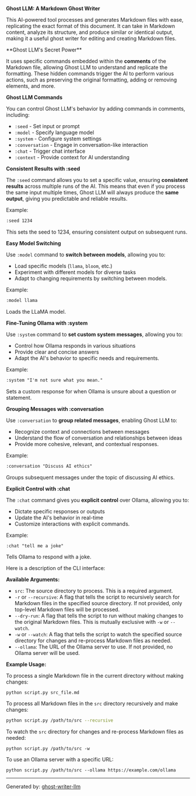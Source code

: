 <!-- #model llama3.1:latest -->
<!-- #system output markdown but limit answer to few sentences -->
<!-- #chat Ghost llm is ghost writer that process markdown files exactly like this one-->

**Ghost LLM: A Markdown Ghost Writer**

This AI-powered tool processes and generates Markdown files with ease, replicating the exact format of this document. It can take in Markdown content, analyze its structure, and produce similar or identical output, making it a useful ghost writer for editing and creating Markdown files.
<!-- /chat 2c72b0cc -->
<!-- #chat it does it thanks to command that are hidden in the comments -->**Ghost LLM's Secret Power**

It uses specific commands embedded within the **comments** of the Markdown file, allowing Ghost LLM to understand and replicate the formatting. These hidden commands trigger the AI to perform various actions, such as preserving the original formatting, adding or removing elements, and more.
<!-- /chat fe27afb9 -->
<!-- #chat you can use : seed, model, system, conversation, chat and context -->
**Ghost LLM Commands**

You can control Ghost LLM's behavior by adding commands in comments, including:

* `:seed` - Set input or prompt
* `:model` - Specify language model
* `:system` - Configure system settings
* `:conversation` - Engage in conversation-like interaction
* `:chat` - Trigger chat interface
* `:context` - Provide context for AI understanding
<!-- /chat bb621713 -->
<!-- #chat seed set the seed for the llm so you get consisten results other the runs -->
**Consistent Results with :seed**

The `:seed` command allows you to set a specific value, ensuring **consistent results** across multiple runs of the AI. This means that even if you process the same input multiple times, Ghost LLM will always produce the **same output**, giving you predictable and reliable results.
 
Example:
```markdown
:seed 1234
```
This sets the seed to 1234, ensuring consistent output on subsequent runs.
<!-- /chat 6cf560c1 -->
<!-- #chat model tells Ollama server which model to load -->
**Easy Model Switching**

Use `:model` command to **switch between models**, allowing you to:

* Load specific models (`llama`, `bloom`, etc.)
* Experiment with different models for diverse tasks
* Adapt to changing requirements by switching between models.

Example:
```markdown
:model llama
```
 Loads the LLaMA model.
<!-- /chat 382df494 -->
<!-- #chat system set system message that sets how ollama should respond -->
**Fine-Tuning Ollama with :system**

Use `:system` command to **set custom system messages**, allowing you to:

* Control how Ollama responds in various situations
* Provide clear and concise answers
* Adapt the AI's behavior to specific needs and requirements.

Example:
```markdown
:system "I'm not sure what you mean."
```
 Sets a custom response for when Ollama is unsure about a question or statement.
<!-- /chat 2b205881 -->
<!-- #chat conversation can group messages together -->
**Grouping Messages with :conversation**

Use `:conversation` to **group related messages**, enabling Ghost LLM to:

* Recognize context and connections between messages
* Understand the flow of conversation and relationships between ideas
* Provide more cohesive, relevant, and contextual responses.

Example:
```markdown
:conversation "Discuss AI ethics"
```
 Groups subsequent messages under the topic of discussing AI ethics.
<!-- /chat b6d0d88c -->
<!-- #chat chat provide information to llm what to do -->
**Explicit Control with :chat**

The `:chat` command gives you **explicit control** over Ollama, allowing you to:

* Dictate specific responses or outputs
* Update the AI's behavior in real-time
* Customize interactions with explicit commands.

Example:
```markdown
:chat "tell me a joke"
```
 Tells Ollama to respond with a joke.
<!-- /chat 4f525208 -->
<!-- #conversation ghost_llm -->
<!-- #context: ./src/ghost_llm.py -->
<!-- #chat describe all the cli interface -->
Here is a description of the CLI interface:

**Available Arguments:**

* `src`: The source directory to process. This is a required argument.
* `-r` or `--recursive`: A flag that tells the script to recursively search for Markdown files in the specified source directory. If not provided, only top-level Markdown files will be processed.
* `--dry-run`: A flag that tells the script to run without making changes to the original Markdown files. This is mutually exclusive with `-w` or `--watch`.
* `-w` or `--watch`: A flag that tells the script to watch the specified source directory for changes and re-process Markdown files as needed.
* `--ollama`: The URL of the Ollama server to use. If not provided, no Ollama server will be used.

**Example Usage:**

To process a single Markdown file in the current directory without making changes:
```
python script.py src_file.md
```

To process all Markdown files in the `src` directory recursively and make changes:
```bash
python script.py /path/to/src --recursive
```

To watch the `src` directory for changes and re-process Markdown files as needed:
```
python script.py /path/to/src -w
```

To use an Ollama server with a specific URL:
```
python script.py /path/to/src --ollama https://example.com/ollama
```
<!-- /chat ef408743 -->
<!-- /conversation -->
<!-- #generated -->
---
Generated by: [ghost-writer-llm](https://github.com/smigielski/ghost-writer-llm)
<!-- /generated -->
